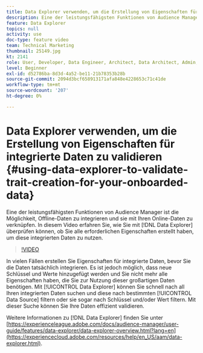 ```yaml
---
title: Data Explorer verwenden, um die Erstellung von Eigenschaften für integrierte Daten zu validieren
description: Eine der leistungsfähigsten Funktionen von Audience Manager ist die Möglichkeit, Offline-Daten zu integrieren und sie mit Ihren Online-Daten zu verknüpfen. In diesem Video erfahren Sie, wie Sie mit Data Explorer überprüfen können, ob Sie alle erforderlichen Eigenschaften erstellt haben, um diese integrierten Daten zu nutzen.
feature: Data Explorer
topics: null
activity: use
doc-type: feature video
team: Technical Marketing
thumbnail: 25149.jpg
kt: 2141
role: User, Developer, Data Engineer, Architect, Data Architect, Admin, Leader
level: Beginner
exl-id: d52786ba-8d3d-4a52-be11-21b78353b28b
source-git-commit: 2094d3bcf658913171afa848e4228653c71c41de
workflow-type: tm+mt
source-wordcount: '207'
ht-degree: 0%

---
```


# Data Explorer verwenden, um die Erstellung von Eigenschaften für integrierte Daten zu validieren {#using-data-explorer-to-validate-trait-creation-for-your-onboarded-data}

Eine der leistungsfähigsten Funktionen von Audience Manager ist die Möglichkeit, Offline-Daten zu integrieren und sie mit Ihren Online-Daten zu verknüpfen. In diesem Video erfahren Sie, wie Sie mit [!DNL Data Explorer] überprüfen können, ob Sie alle erforderlichen Eigenschaften erstellt haben, um diese integrierten Daten zu nutzen.

>[!VIDEO](https://video.tv.adobe.com/v/25149/?quality=12)

In vielen Fällen erstellen Sie Eigenschaften für integrierte Daten, bevor Sie die Daten tatsächlich integrieren. Es ist jedoch möglich, dass neue Schlüssel und Werte hinzugefügt werden und Sie nicht mehr alle Eigenschaften haben, die Sie zur Nutzung dieser großartigen Daten benötigen. Mit [!UICONTROL Data Explorer] können Sie schnell nach all Ihren integrierten Daten suchen und diese nach bestimmten [!UICONTROL Data Source] filtern oder sie sogar nach Schlüssel und/oder Wert filtern. Mit dieser Suche können Sie Ihre Daten effizient validieren.

Weitere Informationen zu [!DNL Data Explorer] finden Sie unter [https://experienceleague.adobe.com/docs/audience-manager/user-guide/features/data-explorer/data-explorer-overview.html?lang=en](https://experiencecloud.adobe.com/resources/help/en_US/aam/data-explorer.html).

